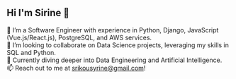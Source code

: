 ## Hi I'm Sirine 👋

🌱 I’m a Software Engineer with experience in Python, Django, JavaScript (Vue.js/React.js), PostgreSQL, and AWS services.</br>
👀 I’m looking to collaborate on Data Science projects, leveraging my skills in SQL and Python.</br>
💞 Currently diving deeper into Data Engineering and Artificial Intelligence.</br>
📫 Reach out to me at srikousyrine@gmail.com!</br>



